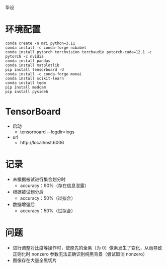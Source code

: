 毕设

# 环境配置

```Shell
conda create -n mri python=3.11
conda install -c conda-forge nibabel
conda install pytorch torchvision torchaudio pytorch-cuda=12.1 -c pytorch -c nvidia
conda install pandas
conda install matplotlib
pip install tensorboard -U
conda install -c conda-forge monai
conda install scikit-learn
conda install tqdm
pip install medcam
pip install pyside6
```

# TensorBoard

- 启动
  - tensorboard --logdir=logs
- url
  - http://localhost:6006

# 记录

- 未根据被试进行集合划分时
  - accuracy：90%（存在信息泄露）
- 根据被试划分后
  - accuracy：50%（过拟合）
- 数据增强后
  - accuracy：50%（过拟合）

# 问题

- 进行调整对比度等操作时，使原先的全黑（为 0）像素发生了变化，从而导致正则化时 nonzero 参数无法正确识别纯黑背景（尝试取消 nonzero）
- 图像存在大量全黑切片
